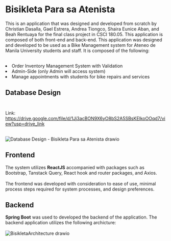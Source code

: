 # Bisikleta Para sa Atenista

This is an application that was designed and developed from scratch by Christian Dasalla, Gael Estrera, Andrea Tiongco, Shaira Eunice Aban, and Beah Rentuaya for the final class project in CSCI 180.05. This application is composed of both front-end and back-end. This application was designed and developed to be used as a Bike Management system for Ateneo de Manila University students and staff. It is composed of the following: <br><br>

<li> Order Inventory Management System with Validation </li>
<li> Admin-Side (only Admin will access system) </li>
<li> Manage appointments with students for bike repairs and services </li>

## Database Design <br><br>

Link: https://drive.google.com/file/d/1Jj3acBON9X6yO8bS2A5SBsKElkoOOqd7/view?usp=drive_link <br><br>

![Database Design - Bisikleta Para sa Atenista drawio](https://github.com/user-attachments/assets/ad1c79ec-4d55-43b5-9bd6-1f9920d4ca4c)




## Frontend
The system utilizes **ReactJS** accompanied with packages such as Bootstrap, Tanstack Query, React hook and router packages, and Axios. <br><br>
The frontend was developed with consideration to ease of use, minimal process steps required for system processes, and design preferences.

## Backend
**Spring Boot** was used to developed the backend of the application. The backend application utilizes the following archicture:<br><br>
![BisikletaArchitecture drawio](https://github.com/user-attachments/assets/66c936e0-f617-4db8-a7e3-73376ddff907)





